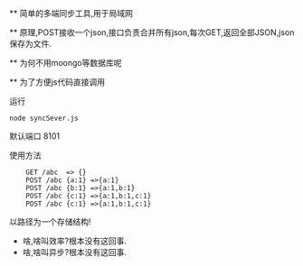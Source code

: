 ** 简单的多端同步工具,用于局域网

** 原理,POST接收一个json,接口负责合并所有json,每次GET,返回全部JSON,json保存为文件.

** 为何不用moongo等数据库呢

** 为了方便js代码直接调用

运行

    node syncSever.js
默认端口 8101
    
使用方法

        GET /abc  => {}
        POST /abc {a:1} =>{a:1}
        POST /abc {b:1} =>{a:1,b:1}
        POST /abc {c:1} =>{a:1,b:1,c:1}
        POST /abc {c:1} =>{a:1,b:1,c:1}
        
以路径为一个存储结构!

- 啥,啥叫效率?根本没有这回事.
- 啥,啥叫异步?根本没有这回事.